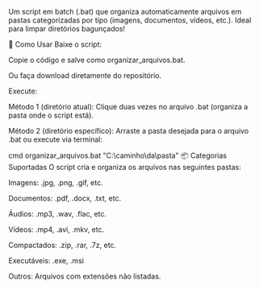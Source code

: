 Um script em batch (.bat) que organiza automaticamente arquivos em pastas categorizadas por tipo (imagens, documentos, vídeos, etc.). Ideal para limpar diretórios bagunçados!

🚀 Como Usar
Baixe o script:

Copie o código e salve como organizar_arquivos.bat.

Ou faça download diretamente do repositório.

Execute:

Método 1 (diretório atual):
Clique duas vezes no arquivo .bat (organiza a pasta onde o script está).

Método 2 (diretório específico):
Arraste a pasta desejada para o arquivo .bat ou execute via terminal:

cmd
organizar_arquivos.bat "C:\caminho\da\pasta"
📦 Categorias Suportadas
O script cria e organiza os arquivos nas seguintes pastas:

Imagens: .jpg, .png, .gif, etc.

Documentos: .pdf, .docx, .txt, etc.

Áudios: .mp3, .wav, .flac, etc.

Vídeos: .mp4, .avi, .mkv, etc.

Compactados: .zip, .rar, .7z, etc.

Executáveis: .exe, .msi

Outros: Arquivos com extensões não listadas.

